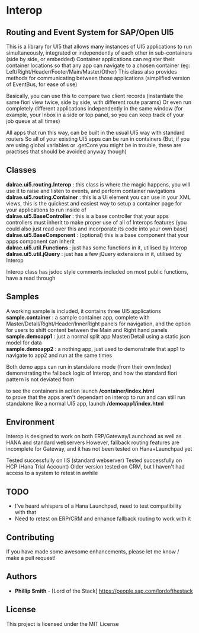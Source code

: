 # Interop 
## Routing and Event System for SAP/Open UI5

This is a library for UI5 that allows many instances of UI5 applications to run simultaneously, integrated or independently of each other in sub-containers (side by side, or embedded)
Container applications can register their container locations so that any app can navigate to a chosen container (eg: Left/Right/Header/Footer/Main/Master/Other)
This class also provides methods for communicating between those applications (simplified version of EventBus, for ease of use)

Basically, you can use this to compare two client records (instantiate the same fiori view twice, side by side, with different route params)
Or even run completely different applications independently in the same window (for example, your Inbox in a side or top panel, so you can keep track of your job queue at all times)

All apps that run this way, can be built in the usual UI5 way with standard routers
So all of your existing UI5 apps can be run in containers
(But, if you are using global variables or .getCore you might be in trouble, these are practises that should be avoided anyway though)

## Classes

**dalrae.ui5.routing.Interop** : this class is where the magic happens, you will use it to raise and listen to events, and perform container navigations  
**dalrae.ui5.routing.Container** : this is a UI element you can use in your XML views, this is the quickest and easiest way to setup a container page for your applications to run inside of  
**dalrae.ui5.BaseController** : this is a base controller that your apps controllers must inherit to make proper use of all of Interops features (you could also just read over this and incorporate its code into your own base)  
**dalrae.ui5.BaseComponent** : (optional) this is a base component that your apps component can inherit  
**dalrae.ui5.util.Functions** : just has some functions in it, utilised by Interop  
**dalrae.ui5.util.jQuery** : just has a few jQuery extensions in it, utilised by Interop  
  
Interop class has jsdoc style comments included on most public functions, have a read through  

## Samples

A working sample is included, it contains three UI5 applications  
**sample.container** : a sample container app, complete with Master/Detail/Right/Header/InnerRight panels for navigation, and the option for users to shift content between the Main and Right hand panels  
**sample.demoapp1** : just a normal split app Master/Detail using a static json model for data  
**sample.demoapp2** : a nothing app, just used to demonstrate that app1 to navigate to app2 and run at the same times  

Both demo apps can run in standalone mode (from their own Index)
demonstrating the fallback logic of Interop, and how the standard fiori pattern is not deviated from

to see the containers in action launch **/container/index.html**  
to prove that the apps aren't dependant on interop to run and can still run standalone like a normal UI5 app, launch **/demoapp1/index.html**  

## Environment

Interop is designed to work on both ERP/Gateway/Launchoad as well as HANA and standard webservers 
However, fallback routing features are incomplete for Gateway, and it has not been tested on Hana+Launchpad yet

Tested successfully on IIS (standard webserver)
Tested successfully on HCP (Hana Trial Account)
Older version tested on CRM, but I haven't had access to a system to retest in awhile

## TODO

- I've heard whispers of a Hana Launchpad, need to test compatibility with that
- Need to retest on ERP/CRM and enhance fallback routing to work with it

## Contributing

If you have made some awesome enhancements, please let me know / make a pull request!

## Authors

* **Phillip Smith** - [Lord of the Stack] https://people.sap.com/lordofthestack  

## License

This project is licensed under the MIT License

